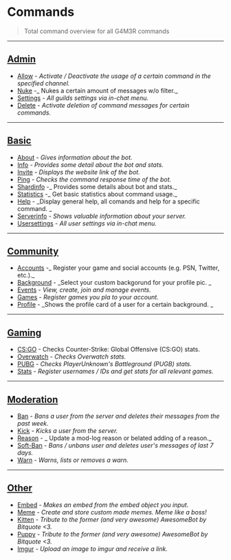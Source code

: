 # Commands

> Total command overview for all G4M3R commands

---

## [Admin](/commands/admin.md)

* [Allow](/commands/admin/allow.md) - _Activate / Deactivate the usage of a certain command in the specified channel._
* [Nuke](/commands/admin/nuke.md) -_ Nukes a certain amount of messages w/o filter._
* [Settings](/commands/admin/settings.md) - _All guilds settings via in-chat menu._
* [Delete](/commands/admin/delete.md) - _Activate deletion of command messages for certain commands._
___
## [Basic](/commands/basic.md)

* [About](/commands/about.md) - _Gives information about the bot._
* [Info](/commands/info.md) - _Provides some detail about the bot and stats._
* [Invite](/commands/invite.md) - _Displays the website link of the bot._
* [Ping](/commands/ping.md) - _Checks the command response time of the bot._
* [Shardinfo](/commands/shardinfo.md) -_ Provides some details about bot and stats._
* [Statistics](/commands/statistics.md) -_ Get basic statistics about command usage._
* [Help](/commands/help.md) - _Display general help, all comands and help for a specific command. _
* [Serverinfo](/commands/serverinfo.md) - _Shows valuable information about your server._
* [Usersettings](/commands/usersettings.md) - _All user settings via in-chat menu._
___
## [Community](/commands/community.md)

* [Accounts](/commands/community/accounts.md) -_ Register your game and social accounts \(e.g. PSN, Twitter, etc.\)._
* [Background](/commands/community/background.md) - _Select your custom backgorund for your profile pic. _
* [Events](/commands/community/events.md) - _View, create, join and manage events._
* [Games](/commands/community/games.md) - _Register games you pla to your account._
* [Profile](/commands/community/profile.md) - _Shows the profile card of a user for a certain background. _
___
## [Gaming](/commands/gaming.md)

* [CS:GO](/commands/gaming/cs:go.md) - Checks Counter-Strike: Global Offensive \(CS:GO\) stats.
* [Overwatch](/commands/gaming/overwatch.md) - _Checks Overwatch stats._
* [PUBG](/commands/gaming/pubg.md) - _Checks PlayerUnknown's Battleground \(PUGB\) stats._
* [Stats](/Stats) - _Register usernames / IDs and get stats for all relevant games._
___
## [Moderation](/commands/moderation.md)

* [Ban](/commands/moderation/ban.md) - _Bans a user from the server and deletes their messages from the past week._
* [Kick](/commands/moderation/kick.md) - _Kicks a user from the server._
* [Reason](/commands/moderation/reason.md) - _ Update a mod-log reason or belated adding of a reason._
* [Soft-Ban](/commands/moderation/soft-ban.md) - _Bans / unbans user and deletes user's messages of last 7 days._
* [Warn](/commands/moderation/warn.md) - _Warns, lists or removes a warn._
___
## [Other](/commands/other.md)

* [Embed](/commands/other/embed.md) - _Makes an embed from the embed object you input._
* [Meme](/commands/other/meme.md) - _Create and store custom made memes. Meme like a boss!_
* [Kitten](/commands/other/kitten.md) - _Tribute to the former \(and very awesome\) AwesomeBot by Bitquote &lt;3._
* [Puppy](/commands/other/puppy.md) - _Tribute to the former \(and very awesome\) AwesomeBot by Bitquote &lt;3._
* [Imgur](/commands/other/imgur.md) - _Upload an image to imgur and receive a link._



